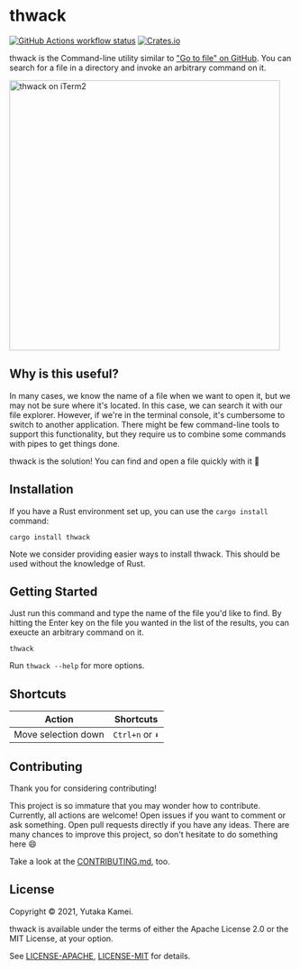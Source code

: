 # thwack

<a href="https://github.com/yykamei/thwack/actions/workflows/ci.yml"><img alt="GitHub Actions workflow status" src="https://github.com/yykamei/thwack/actions/workflows/ci.yml/badge.svg"></a>
<a href="https://crates.io/crates/thwack"><img alt="Crates.io" src="https://img.shields.io/crates/v/thwack"></a>

thwack is the Command-line utility similar to ["Go to file" on GitHub](https://docs.github.com/en/github/searching-for-information-on-github/searching-on-github/finding-files-on-github).
You can search for a file in a directory and invoke an arbitrary command on it.

<img width="480" src="https://user-images.githubusercontent.com/13130705/160029304-f376fcd2-ad9e-4c1b-90b7-f7436d7bce0b.gif" alt="thwack on iTerm2">

## Why is this useful?

In many cases, we know the name of a file when we want to open it, but we may not be sure where it's located.
In this case, we can search it with our file explorer.
However, if we're in the terminal console, it's cumbersome to switch to another application.
There might be few command-line tools to support this functionality,
but they require us to combine some commands with pipes to get things done.

thwack is the solution! You can find and open a file quickly with it 🚀

## Installation

If you have a Rust environment set up, you can use the `cargo install` command:

```console
cargo install thwack
```

Note we consider providing easier ways to install thwack. This should be used without the knowledge of Rust.

## Getting Started

Just run this command and type the name of the file you'd like to find.
By hitting the Enter key on the file you wanted in the list of the results, you can exeucte an arbitrary command on it.

```console
thwack
```

Run `thwack --help` for more options.

## Shortcuts

| Action | Shortcuts |
| ------ | --------- |
| Move selection down | `Ctrl+n` or `⬇️` |


## Contributing

Thank you for considering contributing!

This project is so immature that you may wonder how to contribute.
Currently, all actions are welcome!
Open issues if you want to comment or ask something.
Open pull requests directly if you have any ideas.
There are many chances to improve this project, so don't hesitate to do something here 😄

Take a look at the [CONTRIBUTING.md](https://github.com/yykamei/thwack/blob/main/CONTRIBUTING.md), too.

## License

Copyright © 2021, Yutaka Kamei.

thwack is available under the terms of either the Apache License 2.0 or the MIT License, at your option.

See [LICENSE-APACHE](https://github.com/yykamei/thwack/blob/main/LICENSE-APACHE), [LICENSE-MIT](https://github.com/yykamei/thwack/blob/main/LICENSE-MIT) for details.

